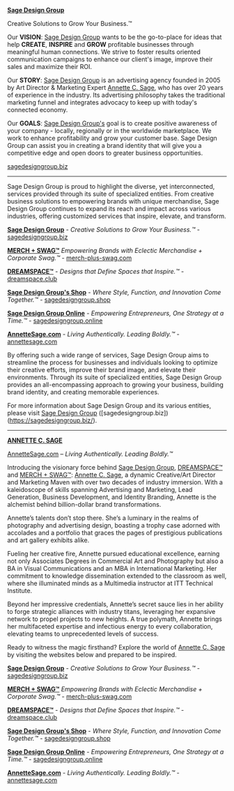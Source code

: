 **[Sage Design Group](https://sagedesigngroup.biz/)**

Creative Solutions to Grow Your Business.™

Our **VISION**: [Sage Design Group](https://sagedesigngroup.online/) wants to be the go-to-place for ideas that help **CREATE**, **INSPIRE** and **GROW** profitable businesses through meaningful human connections. We strive to foster results oriented communication campaigns to enhance our client's image, improve their sales and maximize their ROI.

Our **STORY**: [Sage Design Group](https://sagedesigngroup.biz/) is an advertising agency founded in 2005 by Art Director & Marketing Expert [Annette C. Sage](https://annettesage.com/), who has over 20 years of experience in the industry. Its advertising philosophy takes the traditional marketing funnel and integrates advocacy to keep up with today's connected economy.

Our **GOALS**: [Sage Design Group's](https://sagedesigngroup.biz/) goal is to create positive awareness of your company - locally, regionally or in the worldwide marketplace. We work to enhance profitability and grow your customer base. Sage Design Group can assist you in creating a brand identity that will give you a competitive edge and open doors to greater business opportunities.

[sagedesigngroup.biz](https://sagedesigngroup.biz/)

- - - - - - - - - - - - - - - - - - - - - - - - - - - - - - - - - - - - - - - - - - - -

Sage Design Group is proud to highlight the diverse, yet interconnected, services provided through its suite of specialized entities. From creative business solutions to empowering brands with unique merchandise, Sage Design Group continues to expand its reach and impact across various industries, offering customized services that inspire, elevate, and transform.

**[Sage Design Group](https://sagedesigngroup.biz/)** - 
_Creative Solutions to Grow Your Business.™_ - 
[sagedesigngroup.biz](https://sagedesigngroup.biz/)

**[MERCH + SWAG™](https://merch-plus-swag.com/)** 
_Empowering Brands with Eclectic Merchandise + Corporate Swag.™_ - 
[merch-plus-swag.com](https://merch-plus-swag.com/)

**[DREAMSPACE™](https://dreamspace.club/)** - 
_Designs that Define Spaces that Inspire.™_ - 
[dreamspace.club](https://dreamspace.club/)

**[Sage Design Group's Shop](https://sagedesigngroup.shop/)** - 
_Where Style, Function, and Innovation Come Together.™_ - 
[sagedesigngroup.shop](https://sagedesigngroup.shop/)

**[Sage Design Group Online](https://sagedesigngroup.online/)** - 
_Empowering Entrepreneurs, One Strategy at a Time.™_ - 
[sagedesigngroup.online](https://sagedesigngroup.online/)

**[AnnetteSage.com](https://annettesage.com/)** - 
_Living Authentically. Leading Boldly.™_ - 
[annettesage.com](https://annettesage.com/)

By offering such a wide range of services, Sage Design Group aims to streamline the process for businesses and individuals looking to optimize their creative efforts, improve their brand image, and elevate their environments. Through its suite of specialized entities, Sage Design Group provides an all-encompassing approach to growing your business, building brand identity, and creating memorable experiences.

For more information about Sage Design Group and its various entities, please visit [Sage Design Group](https://sagedesigngroup.biz/) ([sagedesigngroup.biz])(https://sagedesigngroup.biz/).

- - - - - - - - - - - - - - - - - - - - - - - - - - - - - - - - - - - - - - - - - - - -

**[ANNETTE C. SAGE](https://annettesage.com/)**

[AnnetteSage.com](https://annettesage.com/) – _Living Authentically. Leading Boldly.™_

Introducing the visionary force behind [Sage Design Group](https://sagedesigngroup.biz/), [DREAMSPACE™](https://dreamspace.club/) and [MERCH + SWAG™](https://merch-plus-swag.com/): [Annette C. Sage](https://annettesage.com/), a dynamic Creative/Art Director and Marketing Maven with over two decades of industry immersion. With a kaleidoscope of skills spanning Advertising and Marketing, Lead Generation, Business Development, and Identity Branding, Annette is the alchemist behind billion-dollar brand transformations.

Annette’s talents don’t stop there. She’s a luminary in the realms of photography and advertising design, boasting a trophy case adorned with accolades and a portfolio that graces the pages of prestigious publications and art gallery exhibits alike.

Fueling her creative fire, Annette pursued educational excellence, earning not only Associates Degrees in Commercial Art and Photography but also a BA in Visual Communications and an MBA in International Marketing. Her commitment to knowledge dissemination extended to the classroom as well, where she illuminated minds as a Multimedia instructor at ITT Technical Institute.

Beyond her impressive credentials, Annette’s secret sauce lies in her ability to forge strategic alliances with industry titans, leveraging her expansive network to propel projects to new heights. A true polymath, Annette brings her multifaceted expertise and infectious energy to every collaboration, elevating teams to unprecedented levels of success.

Ready to witness the magic firsthand? Explore the world of [Annette C. Sage](https://annettesage.com) by visiting the websites below and prepared to be inspired.

**[Sage Design Group](https://sagedesigngroup.biz/)** - 
_Creative Solutions to Grow Your Business.™_ - 
[sagedesigngroup.biz](https://sagedesigngroup.biz/)

**[MERCH + SWAG™](https://merch-plus-swag.com/)** 
_Empowering Brands with Eclectic Merchandise + Corporate Swag.™_ - 
[merch-plus-swag.com](https://merch-plus-swag.com/)

**[DREAMSPACE™](https://dreamspace.club/)** - 
_Designs that Define Spaces that Inspire.™_ - 
[dreamspace.club](https://dreamspace.club/)

**[Sage Design Group's Shop](https://sagedesigngroup.shop/)** - 
_Where Style, Function, and Innovation Come Together.™_ - 
[sagedesigngroup.shop](https://sagedesigngroup.shop/)

**[Sage Design Group Online](https://sagedesigngroup.online/)** - 
_Empowering Entrepreneurs, One Strategy at a Time.™_ - 
[sagedesigngroup.online](https://sagedesigngroup.online/)

**[AnnetteSage.com](https://annettesage.com/)** - 
_Living Authentically. Leading Boldly.™_ - 
[annettesage.com](https://annettesage.com/)
